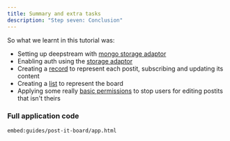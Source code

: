 ```yaml
---
title: Summary and extra tasks
description: "Step seven: Conclusion"
---
```


So what we learnt in this tutorial was:

- Setting up deepstream with [mongo storage adaptor](../../tutorials/plugins/database/mongodb)
- Enabling auth using the [storage adaptor](../../tutorials/core/auth/storage/)
- Creating a [record](../../tutorials/core/datasync/records/) to represent each postit, subscribing and updating its content
- Creating a [list](../../tutorials/core/datasync/lists/) to represent the board
- Applying some really [basic permissions](../../tutorials/core/permission/valve-simple/) to stop users for editing postits that isn't theirs

### Full application code

`embed:guides/post-it-board/app.html`